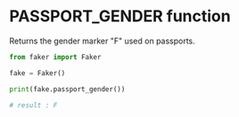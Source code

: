 # **PASSPORT_GENDER** function

Returns the gender marker "F" used on passports.

```py
from faker import Faker

fake = Faker()

print(fake.passport_gender())

# result : F
```
